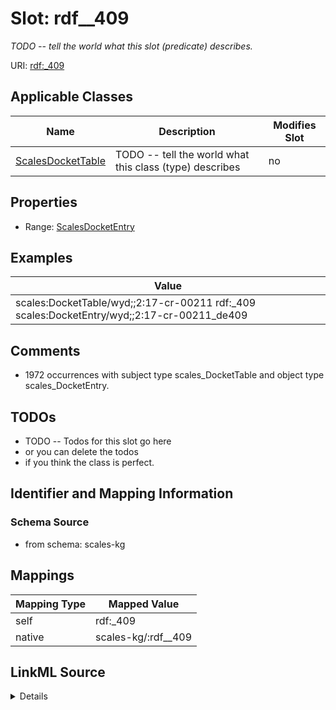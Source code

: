 

# Slot: rdf__409


_TODO -- tell the world what this slot (predicate) describes._





URI: [rdf:_409](http://www.w3.org/1999/02/22-rdf-syntax-ns#_409)



<!-- no inheritance hierarchy -->





## Applicable Classes

| Name | Description | Modifies Slot |
| --- | --- | --- |
| [ScalesDocketTable](../classes/ScalesDocketTable.md) | TODO -- tell the world what this class (type) describes |  no  |







## Properties

* Range: [ScalesDocketEntry](../classes/ScalesDocketEntry.md)






## Examples

| Value |
| --- |
| scales:DocketTable/wyd;;2:17-cr-00211 rdf:_409 scales:DocketEntry/wyd;;2:17-cr-00211_de409 |

## Comments

* 1972 occurrences with subject type scales_DocketTable and object type scales_DocketEntry.

## TODOs

* TODO -- Todos for this slot go here
* or you can delete the todos
* if you think the class is perfect.

## Identifier and Mapping Information







### Schema Source


* from schema: scales-kg




## Mappings

| Mapping Type | Mapped Value |
| ---  | ---  |
| self | rdf:_409 |
| native | scales-kg/:rdf__409 |




## LinkML Source

<details>
```yaml
name: rdf__409
description: TODO -- tell the world what this slot (predicate) describes.
todos:
- TODO -- Todos for this slot go here
- or you can delete the todos
- if you think the class is perfect.
comments:
- 1972 occurrences with subject type scales_DocketTable and object type scales_DocketEntry.
examples:
- value: scales:DocketTable/wyd;;2:17-cr-00211 rdf:_409 scales:DocketEntry/wyd;;2:17-cr-00211_de409
from_schema: scales-kg
rank: 1000
slot_uri: rdf:_409
alias: rdf__409
domain_of:
- scales_DocketTable
range: scales_DocketEntry

```
</details>